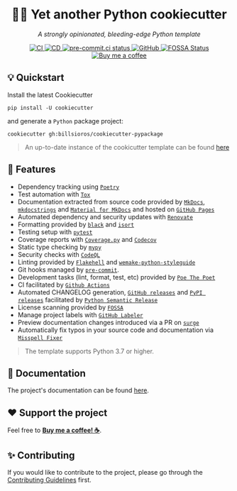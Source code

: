 <h1 align="center">🐍🍪 Yet another Python cookiecutter</h1>

<p align="center"><em>A strongly opinionated, bleeding-edge Python template</em></p>

<p align="center">
  <a href="https://github.com/billsioros/cookiecutter-pypackage/actions/workflows/ci.yml">
    <img
      src="https://github.com/billsioros/cookiecutter-pypackage/actions/workflows/ci.yml/badge.svg"
      alt="CI"
    />
  </a>
  <a href="https://github.com/billsioros/cookiecutter-pypackage/actions/workflows/cd.yml">
    <img
      src="https://github.com/billsioros/cookiecutter-pypackage/actions/workflows/cd.yml/badge.svg"
      alt="CD"
    />
  </a>
  <a href="https://results.pre-commit.ci/latest/github/billsioros/cookiecutter-pypackage/master">
    <img
      src="https://results.pre-commit.ci/badge/github/billsioros/cookiecutter-pypackage/master.svg"
      alt="pre-commit.ci status"
    />
  </a>
  <a href="https://opensource.org/licenses/MIT">
    <img
      src="https://img.shields.io/github/license/billsioros/cookiecutter-pypackage"
      alt="GitHub"
    />
  </a>
  <a href="https://app.fossa.com/projects/git%2Bgithub.com%2Fbillsioros%2Fcookiecutter-pypackage-instance?ref=badge_shield">
    <img
      src="https://app.fossa.com/api/projects/git%2Bgithub.com%2Fbillsioros%2Fcookiecutter-pypackage-instance.svg?type=shield"
      alt="FOSSA Status"
    />
  </a>
  <a href="https://www.buymeacoffee.com/billsioros">
    <img
      src="https://img.shields.io/badge/Buy%20me%20a-coffee-FFDD00.svg?style=flat&logo=buymeacoffee"
      alt="Buy me a coffee">
  </a>
</p>

## :bulb: Quickstart

Install the latest Cookiecutter

```
pip install -U cookiecutter
```

and generate a `Python` package project:

```
cookiecutter gh:billsioros/cookiecutter-pypackage
```

> An up-to-date instance of the cookicutter template can be found [here](https://github.com/billsioros/cookiecutter-pypackage-instance)

## :rocket: Features

* Dependency tracking using [`Poetry`](https://python-poetry.org/)
* Test automation with [`Tox`](https://github.com/tox-dev/tox)
* Documentation extracted from source code provided by [`MkDocs`](https://github.com/mkdocs/mkdocs/), [`mkdocstrings`](https://github.com/mkdocstrings/mkdocstrings/) and [`Material for MkDocs`](https://github.com/squidfunk/mkdocs-material) and hosted on [`GitHub Pages`](https://pages.github.com/)
* Automated dependency and security updates with [`Renovate`](https://renovate.whitesourcesoftware.com/)
* Formatting provided by [`black`](https://github.com/psf/black) and [`isort`](https://github.com/PyCQA/isort)
* Testing setup with [`pytest`](https://github.com/pytest-dev/pytest)
* Coverage reports with [`Coverage.py`](https://github.com/nedbat/coveragepy) and [`Codecov`](https://docs.codecov.com/docs)
* Static type checking by [`mypy`](https://github.com/python/mypy)
* Security checks with [`CodeQL`](https://github.com/github/codeql-action)
* Linting provided by [`Flakehell`](https://github.com/flakehell/flakehell) and [`wemake-python-styleguide`](https://github.com/wemake-services/wemake-python-styleguide)
* Git hooks managed by [`pre-commit`](https://pre-commit.com/).
* Development tasks (lint, format, test, etc) provided by [`Poe The Poet`](https://github.com/nat-n/poethepoet)
* CI facilitated by [`Github Actions`](https://github.com/features/actions)
* Automated CHANGELOG generation, [`GitHub releases`](https://docs.github.com/en/repositories/releasing-projects-on-github/managing-releases-in-a-repository) and [`PyPI releases`](https://pypi.org/) facilitated by [`Python Semantic Release`](https://github.com/relekang/python-semantic-release)
* License scanning provided by [`FOSSA`](https://fossa.com/)
* Manage project labels with [`GitHub Labeler`](crazy-max/ghaction-github-labeler@v3.1.1)
* Preview documentation changes introduced via a PR on [`surge`](https://surge.sh/)
* Automatically fix typos in your source code and documentation via [`Misspell Fixer`](https://github.com/sobolevn/misspell-fixer-action)

> The template supports Python 3.7 or higher.

## :book: Documentation

The project's documentation can be found [here](https://billsioros.github.io/cookiecutter-pypackage/).

## :heart: Support the project

Feel free to [**Buy me a coffee! ☕**](https://www.buymeacoffee.com/billsioros).

## :sparkles: Contributing

If you would like to contribute to the project, please go through the [Contributing Guidelines](https://billsioros.github.io/cookiecutter-pypackage/latest/CONTRIBUTING/) first.
